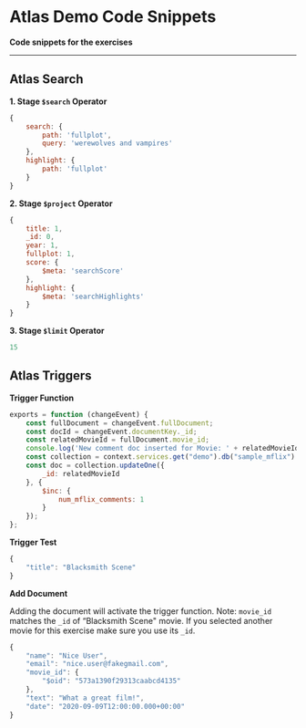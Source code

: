 # Atlas Demo Code Snippets

__Code snippets for the exercises__

---

## Atlas Search

__1. Stage `$search` Operator__

```javascript
{
    search: {
        path: 'fullplot',
        query: 'werewolves and vampires'
    },
    highlight: {
        path: 'fullplot'
    }
}
```

__2. Stage `$project` Operator__

```javascript
{
    title: 1,
    _id: 0,
    year: 1,
    fullplot: 1,
    score: {
        $meta: 'searchScore'
    },
    highlight: {
        $meta: 'searchHighlights'
    }
}
```
__3. Stage `$limit` Operator__

```javascript
15
```

## Atlas Triggers

__Trigger Function__

```javascript
exports = function (changeEvent) {
    const fullDocument = changeEvent.fullDocument;
    const docId = changeEvent.documentKey._id;
    const relatedMovieId = fullDocument.movie_id;
    console.log('New comment doc inserted for Movie: ' + relatedMovieId);
    const collection = context.services.get("demo").db("sample_mflix").collection("movies");
    const doc = collection.updateOne({
        _id: relatedMovieId
    }, {
        $inc: {
            num_mflix_comments: 1
        }
    });
};
```

__Trigger Test__

```javascript
{
    "title": "Blacksmith Scene"
}
```

__Add Document__

Adding the document will activate the trigger function.
Note: `movie_id` matches the `_id` of “Blacksmith Scene" movie. If you selected another movie for this exercise make sure you use its `_id`.

```javascript
{
    "name": "Nice User",
    "email": "nice.user@fakegmail.com",
    "movie_id": {
        "$oid": "573a1390f29313caabcd4135"
    },
    "text": "What a great film!",
    "date": "2020-09-09T12:00:00.000+00:00"
}
```
